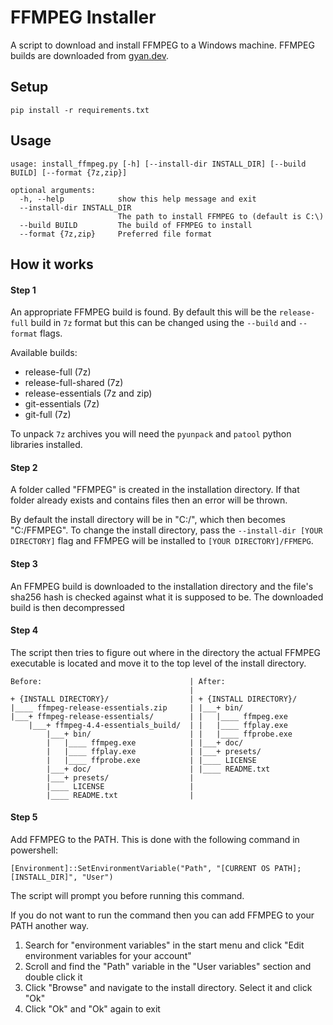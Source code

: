 # FFMPEG Installer

A script to download and install FFMPEG to a Windows machine.
FFMPEG builds are downloaded from [gyan.dev](https://www.gyan.dev/ffmpeg/builds/).

## Setup
```
pip install -r requirements.txt
```

## Usage

```
usage: install_ffmpeg.py [-h] [--install-dir INSTALL_DIR] [--build BUILD] [--format {7z,zip}]

optional arguments:
  -h, --help            show this help message and exit
  --install-dir INSTALL_DIR
                        The path to install FFMPEG to (default is C:\)
  --build BUILD         The build of FFMPEG to install
  --format {7z,zip}     Preferred file format
```

## How it works

#### Step 1

An appropriate FFMPEG build is found. By default this will be the `release-full` build
in `7z` format but this can be changed using the `--build` and `--format` flags.

Available builds:
* release-full (7z)
* release-full-shared (7z)
* release-essentials (7z and zip)
* git-essentials (7z)
* git-full (7z)

To unpack `7z` archives you will need the `pyunpack` and `patool` python libraries installed.

#### Step 2

A folder called "FFMPEG" is created in the installation directory.
If that folder already exists and contains files then an error will be thrown.

By default the install directory will be in "C:/", which then becomes "C:/FFMPEG".
To change the install directory, pass the `--install-dir [YOUR DIRECTORY]` flag
and FFMPEG will be installed to `[YOUR DIRECTORY]/FFMEPG`.

#### Step 3

An FFMPEG build is downloaded to the installation directory and the file's sha256 hash is checked
against what it is supposed to be.
The downloaded build is then decompressed

#### Step 4

The script then tries to figure out where in the directory the actual
FFMPEG executable is located and move it to the top level of the install directory.
```
Before:                                 | After:
                                        |
+ {INSTALL DIRECTORY}/                  | + {INSTALL DIRECTORY}/
|____ ffmpeg-release-essentials.zip     | |___+ bin/
|___+ ffmpeg-release-essentials/        | |   |____ ffmpeg.exe
    |___+ ffmpeg-4.4-essentials_build/  | |   |____ ffplay.exe
        |___+ bin/                      | |   |____ ffprobe.exe
        |   |____ ffmpeg.exe            | |___+ doc/
        |   |____ ffplay.exe            | |___+ presets/
        |   |____ ffprobe.exe           | |____ LICENSE
        |___+ doc/                      | |____ README.txt
        |___+ presets/                  |
        |____ LICENSE                   |
        |____ README.txt                |
```

#### Step 5

Add FFMPEG to the PATH. This is done with the following command in powershell:
```
[Environment]::SetEnvironmentVariable("Path", "[CURRENT OS PATH];[INSTALL_DIR]", "User")
```
The script will prompt you before running this command.

If you do not want to run the command then you can add FFMPEG to your PATH another way.

1. Search for "environment variables" in the start menu and click "Edit environment variables for your account"
2. Scroll and find the "Path" variable in the "User variables" section and double click it
3. Click "Browse" and navigate to the install directory. Select it and click "Ok"
4. Click "Ok" and "Ok" again to exit
